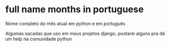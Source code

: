 # full name months in portuguese
Nome completo do mês atual em python e em português 


Algumas sacadas que uso em meus projetos django, postarei alguns pra dá um help na comunidade python

